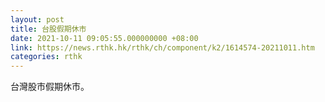 ```yaml
---
layout: post
title: 台股假期休市
date: 2021-10-11 09:05:55.000000000 +08:00
link: https://news.rthk.hk/rthk/ch/component/k2/1614574-20211011.htm
categories: rthk
---
```


台灣股市假期休市。
